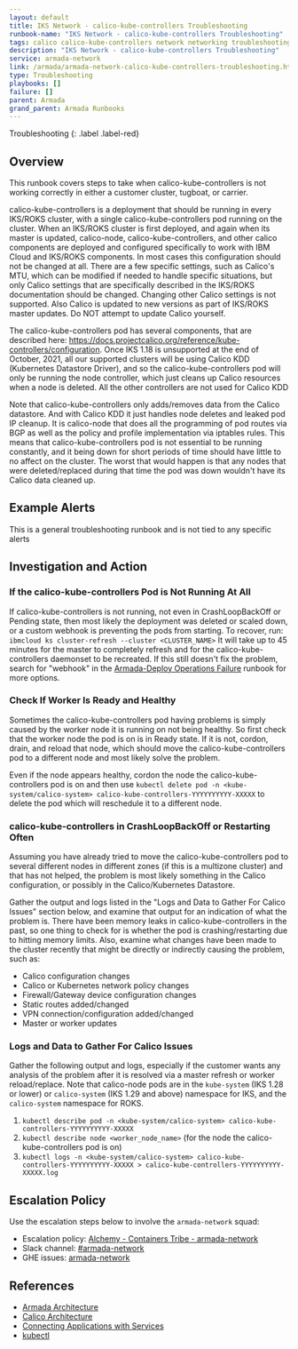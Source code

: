 ```yaml
---
layout: default
title: IKS Network - calico-kube-controllers Troubleshooting
runbook-name: "IKS Network - calico-kube-controllers Troubleshooting"
tags: calico calico-kube-controllers network networking troubleshooting
description: "IKS Network - calico-kube-controllers Troubleshooting"
service: armada-network
link: /armada/armada-network-calico-kube-controllers-troubleshooting.html
type: Troubleshooting
playbooks: []
failure: []
parent: Armada
grand_parent: Armada Runbooks
---
```


Troubleshooting
{: .label .label-red}

## Overview

This runbook covers steps to take when calico-kube-controllers is not working correctly in either a customer cluster, tugboat, or carrier.

calico-kube-controllers is a deployment that should be running in every IKS/ROKS cluster, with a single calico-kube-controllers pod running on the cluster.  When an IKS/ROKS cluster is first deployed, and again when its master is updated, calico-node, calico-kube-controllers, and other calico components are deployed and configured specifically to work with IBM Cloud and IKS/ROKS components.  In most cases this configuration should not be changed at all.  There are a few specific settings, such as Calico's MTU, which can be modified if needed to handle specific situations, but only Calico settings that are specifically described in the IKS/ROKS documentation should be changed.  Changing other Calico settings is not supported.  Also Calico is updated to new versions as part of IKS/ROKS master updates.  Do NOT attempt to update Calico yourself.

The calico-kube-controllers pod has several components, that are described here: https://docs.projectcalico.org/reference/kube-controllers/configuration.  Once IKS 1.18 is unsupported at the end of October, 2021, all our supported clusters will be using Calico KDD (Kubernetes Datastore Driver), and so the calico-kube-controllers pod will only be running the node controller, which just cleans up Calico resources when a node is deleted.  All the other controllers are not used for Calico KDD

Note that calico-kube-controllers only adds/removes data from the Calico datastore.  And with Calico KDD it just handles node deletes and leaked pod IP cleanup.  It is calico-node that does all the programming of pod routes via BGP as well as the policy and profile implementation via iptables rules.  This means that calico-kube-controllers pod is not essential to be running constantly, and it being down for short periods of time should have little to no affect on the cluster.  The worst that would happen is that any nodes that were deleted/replaced during that time the pod was down wouldn't have its Calico data cleaned up.

## Example Alerts

This is a general troubleshooting runbook and is not tied to any specific alerts

## Investigation and Action

### If the calico-kube-controllers Pod is Not Running At All

If calico-kube-controllers is not running, not even in CrashLoopBackOff or Pending state, then most likely the deployment was deleted or scaled down, or a custom webhook is preventing the pods from starting.  To recover, run: `ibmcloud ks cluster-refresh --cluster <CLUSTER_NAME>`  It will take up to 45 minutes for the master to completely refresh and for the calico-kube-controllers daemonset to be recreated.  If this still doesn't fix the problem, search for "webhook" in the [Armada-Deploy Operations Failure](armada-deploy-operation-failures.html) runbook for more options.

### Check If Worker Is Ready and Healthy

Sometimes the calico-kube-controllers pod having problems is simply caused by the worker node it is running on not being healthy.  So first check that the worker node the pod is on is in Ready state.  If it is not, cordon, drain, and reload that node, which should move the calico-kube-controllers pod to a different node and most likely solve the problem.

Even if the node appears healthy, cordon the node the calico-kube-controllers pod is on and then use `kubectl delete pod -n <kube-system/calico-system> calico-kube-controllers-YYYYYYYYYY-XXXXX` to delete the pod which will reschedule it to a different node.

### calico-kube-controllers in CrashLoopBackOff or Restarting Often

Assuming you have already tried to move the calico-kube-controllers pod to several different nodes in different zones (if this is a multizone cluster) and that has not helped, the problem is most likely something in the Calico configuration, or possibly in the Calico/Kubernetes Datastore.

Gather the output and logs listed in the "Logs and Data to Gather For Calico Issues" section below, and examine that output for an indication of what the problem is.  There have been memory leaks in calico-kube-controllers in the past, so one thing to check for is whether the pod is crashing/restarting due to hitting memory limits.  Also, examine what changes have been made to the cluster recently that might be directly or indirectly causing the problem, such as:
  - Calico configuration changes
  - Calico or Kubernetes network policy changes
  - Firewall/Gateway device configuration changes
  - Static routes added/changed
  - VPN connection/configuration added/changed
  - Master or worker updates

### Logs and Data to Gather For Calico Issues

Gather the following output and logs, especially if the customer wants any analysis of the problem after it is resolved via a master refresh or worker reload/replace.  Note that calico-node pods are in the `kube-system` (IKS 1.28 or lower) or `calico-system` (IKS 1.29 and above) namespace for IKS, and the `calico-system` namespace for ROKS.

1. `kubectl describe pod -n <kube-system/calico-system> calico-kube-controllers-YYYYYYYYYY-XXXXX`
2. `kubectl describe node <worker_node_name>` (for the node the calico-kube-controllers pod is on)
3. `kubectl logs -n <kube-system/calico-system> calico-kube-controllers-YYYYYYYYYY-XXXXX > calico-kube-controllers-YYYYYYYYYY-XXXXX.log`

## Escalation Policy

Use the escalation steps below to involve the `armada-network` squad:

  * Escalation policy: [Alchemy - Containers Tribe - armada-network](https://ibm.pagerduty.com/escalation_policies#P2MK3WQ)
  * Slack channel: [#armada-network](https://ibm-argonauts.slack.com/messages/armada-network)
  * GHE issues: [armada-network](https://github.ibm.com/alchemy-containers/armada-network/issues/)


## References

  * [Armada Architecture](https://github.ibm.com/alchemy-containers/armada/tree/master/architecture)
  * [Calico Architecture](https://docs.projectcalico.org/reference/architecture/)
  * [Connecting Applications with Services](https://kubernetes.io/docs/concepts/services-networking/connect-applications-service/)
  * [kubectl](https://kubernetes.io/docs/user-guide/kubectl/)
